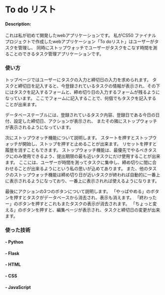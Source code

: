 # To do リスト

#### Description:

これは私が初めて開発したwebアプリケーションです。
私がCS50 ファイナルプロジェクトで作成したwebアプリケーション「To doリスト」はユーザーがタスクを管理し、
同時にストップウォッチでユーザーがタスクをこなす時間を測ることのできるタスク管理アプリケーションです。


### 使い方
トップページではユーザーにタスクの入力と締切日の入力を求められます。
タスクと締切日を記入すると、今登録されているタスクの情報が表示され、その下にはタスクを記入するフォームと、締め切り日の入力するフォームが残るようになっています。
ここでフォームに記入することで、何個でもタスクを記入することが出来ます。

データベーステーブルには、登録されているタスク内容、登録日である今日の日付、設定した締切日、アクションが表示され、
またその隣にストップウォッチが表示されるようになっています。

次にストップウオッチ機能について説明します。
スタートを押すとストップウォッチが開始し、ストップを押すと止めることが出来ます。
リセットを押すと履歴を消すこともできます。
ストップウォッチ機能は、最優先でやるべきタスクにのみ使用できるよう、提出期限の最も近いタスクにだけ使用することが出来ます。
ここには、ユーザーが時間を測ってタスクに集中し、締め切りに間に合わせることが出来るようにという私の思いが込めてあります。
また、他のタスクのストップウォッチ機能は締め切り日が近いタスクが終われば自動的に一番上に表示されるようになっており、一番上に表示されれば使えるようになります。

最後にアクションの3つのボタンについて説明します。
「やっぱやめる」のボタンを押すとタスクがデータベースから消去され、表示も消えます。
「終わったー」のボタンを押すとこれもまたタスクの表示が消去されます。
「ちょっと変える」のボタンを押すと、編集ページが表示され、タスクと締切日の変更が出来ます。


### 使った技術

#### - Python
#### - Flask
#### - HTML
#### - CSS
#### - JavaScript

